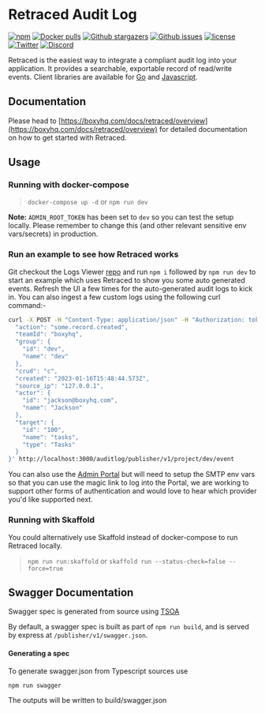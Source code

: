# Retraced Audit Log

<p>
    <a href="https://www.npmjs.com/package/@retracedhq/retraced"><img src="https://img.shields.io/npm/dt/@retracedhq/retraced" alt="npm" ></a>
    <a href="https://hub.docker.com/r/retracedhq/retraced"><img src="https://img.shields.io/docker/pulls/retracedhq/retraced" alt="Docker pulls"></a>
    <a href="https://github.com/retracedhq/retraced/stargazers"><img src="https://img.shields.io/github/stars/retracedhq/retraced" alt="Github stargazers"></a>
    <a href="https://github.com/retracedhq/retraced/issues"><img src="https://img.shields.io/github/issues/retracedhq/retraced" alt="Github issues"></a>
    <a href="https://github.com/retracedhq/retraced/blob/main/LICENSE"><img src="https://img.shields.io/github/license/retracedhq/retraced" alt="license"></a>
    <a href="https://twitter.com/boxyhq"><img src="https://img.shields.io/twitter/follow/boxyhq?style=social" alt="Twitter"></a>
    <a href="https://discord.gg/uyb7pYt4Pa"><img src="https://img.shields.io/discord/877585485235630130" alt="Discord"></a>
</p>

Retraced is the easiest way to integrate a compliant audit log into your application.
It provides a searchable, exportable record of read/write events.
Client libraries are available for [Go](https://github.com/retracedhq/retraced-go) and [Javascript](https://github.com/retracedhq/retraced-js).

## Documentation

Please head to [https://boxyhq.com/docs/retraced/overview](https://boxyhq.com/docs/retraced/overview) for detailed documentation on how to get started with Retraced.

## Usage

### Running with docker-compose

> `docker-compose up -d` or `npm run dev`

**Note:** `ADMIN_ROOT_TOKEN` has been set to `dev` so you can test the setup locally. Please remember to change this (and other relevant sensitive env vars/secrets) in production.

### Run an example to see how Retraced works

Git checkout the Logs Viewer [repo](https://github.com/retracedhq/logs-viewer) and run `npm i` followed by `npm run dev` to start an example which uses Retraced to show you some auto generated events. Refresh the UI a few times for the auto-generated audit logs to kick in. You can also ingest a few custom logs using the following curl command:-

```sh
curl -X POST -H "Content-Type: application/json" -H "Authorization: token=dev" -d '{
  "action": "some.record.created",
  "teamId": "boxyhq",
  "group": {
    "id": "dev",
    "name": "dev"
  },
  "crud": "c",
  "created": "2023-01-16T15:48:44.573Z",
  "source_ip": "127.0.0.1",
  "actor": {
    "id": "jackson@boxyhq.com",
    "name": "Jackson"
  },
  "target": {
    "id": "100",
    "name": "tasks",
    "type": "Tasks"
  }
}' http://localhost:3000/auditlog/publisher/v1/project/dev/event
```

You can also use the [Admin Portal](http://localhost:5225) but will need to setup the SMTP env vars so that you can use the magic link to log into the Portal, we are working to support other forms of authentication and would love to hear which provider you'd like supported next.

### Running with Skaffold

You could alternatively use Skaffold instead of docker-compose to run Retraced locally.

> `npm run run:skaffold` or `skaffold run --status-check=false --force=true`

## Swagger Documentation

Swagger spec is generated from source using [TSOA](https://github.com/lukeautry/tsoa)

By default, a swagger spec is built as part of `npm run build`, and is served by express at `/publisher/v1/swagger.json`.

#### Generating a spec

To generate swagger.json from Typescript sources use

```sh
npm run swagger
```

The outputs will be written to build/swagger.json
